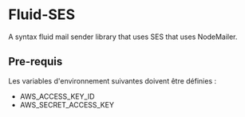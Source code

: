 # Fluid-SES

A syntax fluid mail sender library that uses SES that uses NodeMailer.

## Pre-requis
Les variables d'environnement suivantes doivent être définies :
- AWS_ACCESS_KEY_ID
- AWS_SECRET_ACCESS_KEY
